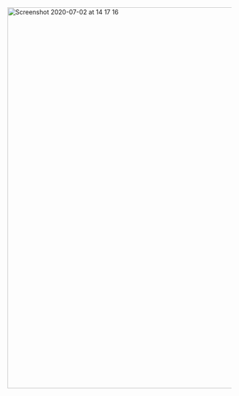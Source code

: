 <img width="856" alt="Screenshot 2020-07-02 at 14 17 16" src="https://user-images.githubusercontent.com/38016720/87155489-5214f700-c2bb-11ea-8092-bccff7dee42c.png">
